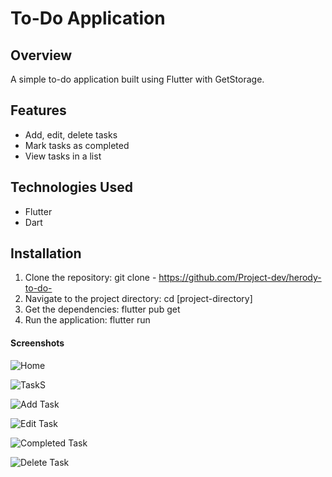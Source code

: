 
# To-Do Application

## Overview
A simple to-do application built using Flutter with GetStorage.

## Features
- Add, edit, delete tasks
- Mark tasks as completed
- View tasks in a list

## Technologies Used
- Flutter
- Dart

## Installation
1. Clone the repository: git clone - https://github.com/Project-dev/herody-to-do-
2. Navigate to the project directory: cd [project-directory]
3. Get the dependencies: flutter pub get
4. Run the application: flutter run
   
#### Screenshots
![Home](https://github.com/Pro-ject-dev/herody-to-do-/assets/138247328/2a628a5e-68ae-420e-a1eb-747d5f20d5fd)


![TaskS](https://github.com/Pro-ject-dev/herody-to-do-/assets/138247328/309b200c-7cbd-4439-8648-451d46a127be)


![Add Task](https://github.com/Pro-ject-dev/herody-to-do-/assets/138247328/c391e2ba-6c37-4fa2-acc9-d17ddc53cd1a)


![Edit Task](https://github.com/Pro-ject-dev/herody-to-do-/assets/138247328/57aed92d-9e19-4ac6-ae17-9a112b1c986a)


![Completed Task](https://github.com/Pro-ject-dev/herody-to-do-/assets/138247328/8251477f-1d4f-43d1-8596-f161b2202082)


![Delete Task](https://github.com/Pro-ject-dev/herody-to-do-/assets/138247328/ca8b7359-00d6-4417-a658-2a7bcc0b2a03)






